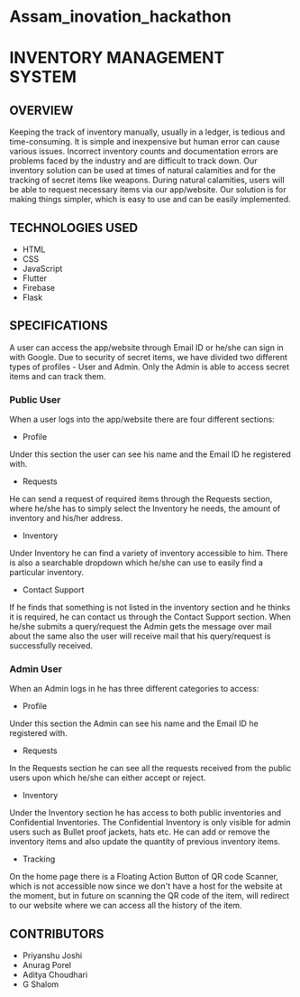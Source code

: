 # Assam_inovation_hackathon

# INVENTORY MANAGEMENT SYSTEM

## OVERVIEW
Keeping the track of inventory manually, usually in a ledger, is tedious and time-consuming. It is simple and inexpensive but human error can cause various issues. Incorrect inventory counts and documentation errors are problems faced by the industry and are difficult to track down. Our inventory solution can be used at times of natural calamities and for the tracking of secret items like weapons. During natural calamities, users will be able to request necessary items via our app/website. Our solution is for making things simpler, which is easy to use and can be easily implemented. 

## TECHNOLOGIES USED
- HTML
- CSS
- JavaScript
- Flutter
- Firebase
- Flask

## SPECIFICATIONS
A user can access the app/website through Email ID or he/she can sign in with Google.
Due to security of secret items, we have divided two different types of profiles - User and Admin. Only the Admin is able to access secret items and can track them.
 ### Public User
 
When a user logs into the app/website there are four different sections:
  - Profile
  
Under this section the user can see his name and the Email ID he registered with.
- Requests

He can send a request of required items through the Requests section, where he/she has to simply select the Inventory he needs, the amount of inventory and his/her address.
- Inventory

Under Inventory he can find a variety of inventory accessible to him. There is also a searchable dropdown which he/she can use to easily find a particular inventory. 
- Contact Support

If he finds that something is not listed in the inventory section and he thinks it is required, he can contact us through the Contact Support section. 
When he/she submits a query/request the Admin gets the message over mail about the same also the user will receive mail that his query/request is successfully received.
### Admin User

When an Admin logs in he has three different categories to access:
- Profile

Under this section the Admin can see his name and the Email ID he registered with.
-  Requests

In the Requests section he can see all the requests received from the public users upon which he/she can either accept or reject.
-  Inventory

 Under the Inventory section he has access to both public inventories and Confidential Inventories. The Confidential Inventory is only visible for admin users such as Bullet proof jackets, hats etc. He can add or remove the inventory items and also update the quantity of previous inventory items.
-  Tracking

On the home page there is a Floating Action Button of QR code Scanner, which is not accessible now since we don't have a host for the website at the moment, but in future on scanning the QR code of the item, will redirect to our website where we can access all the history of the item. 

## CONTRIBUTORS
- Priyanshu Joshi
- Anurag Porel
- Aditya Choudhari
- G Shalom
